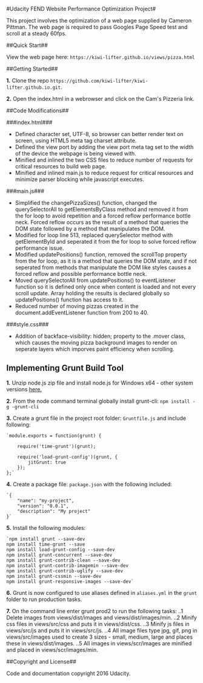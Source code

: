 #Udacity FEND Website Performance Optimization Project#

This project involves the optimization of a web page supplied by Cameron Pittman. The web page is required to pass Googles Page Speed test and scroll at a steady 60fps.

##Quick Start##

View the web page here: `https://kiwi-lifter.github.io/views/pizza.html`

##Getting Started##

**1.** Clone the repo `https://github.com/kiwi-lifter/kiwi-lifter.github.io.git`.

**2.** Open the index.html in a webrowser and click on the Cam's Pizzeria link.

##Code Modifications##

###index.html###

- Defined character set, UTF-8, so browser can better render text on screen, using HTML5 meta tag charset attribute. 
- Defined the view port by adding the view port meta tag set to the width of the device the webpage is being viewed with.
- Minified and inlined the two CSS files to reduce number of requests for critical resources to build web page.
- Minified and inlined main.js to reduce request for critical resources and minimize parser blocking while javascript executes.

###main.js###

- Simplified the changePizzaSizes() function, changed the querySelectorAll to getElementsByClass method and removed it from the for loop to avoid repetition and a forced reflow performance bottle neck. Forced reflow occurs as the result of a method that queries the DOM state followed by a method that manipulates the DOM.
- Modified for loop line 513, replaced querySelector method with getElementById and seperated it from the for loop to solve forced reflow performance issue.
- Modified updatePositions() function, removed the scrollTop property from the for loop, as it is a method that queries the DOM state, and if not seperated from methods that manipulate the DOM like styles causes a forced reflow and possible performance bottle neck.
- Moved querySelectorAll from updatePositions() to eventListener function so it is defined only once when content is loaded and not every scroll update. Array holding the results is declared globally so updatePositions() function has access to it. 
- Reduced number of moving pizzas created in the document.addEventListener function from 200 to 40.

###style.css###

- Addition of backface-visibility: hidden; property to the .mover class, which causes the moving pizza background images to render on seperate layers which imporves paint efficiency when scrolling.

## Implementing Grunt Build Tool ##

**1.** Unzip node.js zip file and install node.js for Windows x64 - other system versions [here.](https://nodejs.org/en/download/)

**2.** From the node command terminal globally install grunt-cli: `npm install -g -grunt-cli`

**3.** Create a grunt file in the project root folder: `Gruntfile.js` and include following: 

	`module.exports = function(grunt) {

		require('time-grunt')(grunt);

		require('load-grunt-config')(grunt, {
			jitGrunt: true
		});
	};`
	
**4.** Create a package file: `package.json` with the following included:

	`{
		"name": "my-project",
		"version": "0.0.1",
		"description": "My project"
	}`
	
**5.** Install the following modules:

	`npm install grunt --save-dev
	npm install time-grunt --save
	npm install load-grunt-config --save-dev
	npm install grunt-concurrent --save-dev
	npm install grunt-contrib-clean --save-dev
	npm install grunt-contrib-imagemin --save-dev
	npm install grunt-contrib-uglify --save-dev
	npm install grunt-cssmin --save-dev
	npm install grunt-responsive-images --save-dev`
	
**6.** Grunt is now configured to use aliases defined in `aliases.yml` in the `grunt` folder to run production tasks.

**7.** On the command line enter grunt prod2 to run the following tasks:
..1 Delete images from views/dist/images and views/dist/images/min.
..2 Minify css files in views/src/css and puts it in views/dist/css.
..3 Minify js files in views/src/js and puts it in views/src/js.
..4 All image files type jpg, gif, png in views/src/images used to create 3 sizes - small, medium, large and places these in views/dist/images.
..5 All images in views/scr/images are minified and placed in views/scr/images/min.

##Copyright and License##

Code and documentation copyright 2016 Udacity.


